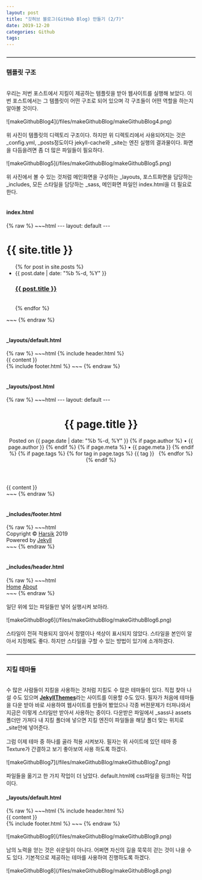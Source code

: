 ```yaml
---
layout: post
title: "깃허브 블로그(GitHub Blog) 만들기 (2/7)"
date: 2019-12-20
categories: Github
tags: 
---
```

<div style="display:none;">
</div>
<hr style="display:block !important; margin:25px 0; border:1px solid #c3c3c3">
<h3>템플릿 구조</h3>
<br>
우리는 저번 포스트에서 지킬이 제공하는 템플릿을 받아 웹사이트를 실행해 보았다. 이번 포스트에서는 그 템플릿이 어떤 구조로 되어 있으며 각 구조들이 어떤 역할을 하는지 알아볼 것이다.
<br><br>
![makeGithubBlog4](/files/makeGithubBlog/makeGithubBlog4.png)
<br><br>
위 사진이 템플릿의 디렉토리 구조이다. 하지만 위 디렉토리에서 사용되어지는 것은 _config.yml, _posts정도이다 jekyll-cache와 _site는 엔진 실행의 결과물이다. 화면을 다듬을려면 좀 더 많은 파일들이 필요하다.
<br><br>
![makeGithubBlog5](/files/makeGithubBlog/makeGithubBlog5.png)
<br><br>
위 사진에서 볼 수 있는 것처럼 메인화면을 구성하는 _layouts, 포스트화면을 담당하는 _includes, 모든 스타일을 담당하는 _sass, 메인화면 파일인 index.html을 더 필요로 한다. 
<br><br>
<h4>index.html</h4>
{% raw %}
~~~html
---
layout: default
---
<div class="home">
  <h1 class="page-heading">{{ site.title }}</h1>
  <ul class="post-list">
    {% for post in site.posts %}
      <li>
        <span class="post-meta">{{ post.date | date: "%b %-d, %Y" }}</span>
        <h3><a class="post-link" href="{{ post.url | prepend: site.baseurl }}">{{ post.title }}<a></h3>
        <br>
      </li>
    {% endfor %}
  </ul>
</div>
~~~
{% endraw %}
<br><br>
<h4>_layouts/default.html</h4>
{% raw %}
~~~html
<!DOCTYPE html>
<html>
  <body>
    {% include header.html %}
    <div class="page-content">
      <div class="wrapper">
        {{ content }}
      </div>
    </div>
    {% include footer.html %}
  </body>
</html>
~~~
{% endraw %}
<br><br>
<h4>_layouts/post.html</h4>
{% raw %}
~~~html
---
layout: default
---
<div class="post">
  <header class="post-header">
     <h1 class="post-title">{{ page.title }}</h1>
     <p class="post-meta">Posted on {{ page.date | date: "%b %-d, %Y" }}
       {% if page.author %} • {{ page.author }}
       {% endif %}
       {% if page.meta %} • {{ page.meta }}
       {% endif %}
       {% if page.tags %} 
       {% for tag in page.tags %}
        <a class="label label-success">{{ tag }}</a> &nbsp;
        {% endfor %}
       {% endif %}
     </p>
  </header>
  <article class="post-content">
    {{ content }}
  </article>
  <div align="center">
  	<a href="#">
  	<i class="fa fa-arrow-circle-up fa-2x"></i>
  	</a>
  </div>
</div>
~~~
{% endraw %}
<br><br>
<h4>_includes/footer.html</h4>
{% raw %}
~~~html
<div class="footer center">
  Copyright &copy; <a href=https://Harsik.github.io target="_blank">Harsik</a> 2019<BR />
  Powered by <a href=http://jekyllrb.com target="_blank">Jekyll</a>
</div>
~~~
{% endraw %}
<br><br>
<h4>_includes/header.html</h4>
{% raw %}
~~~html
<div class="site-header">
    <nav class="site-nav">
      <a href="#" class="menu-icon">
        <i class="fa fa-navicon fa-lg"></i>
      </a>
      <div class="trigger">
          <a class="page-link" href="{{ site.baseurl }}/">Home</a>
          <a class="page-link" href="{{ site.baseurl }}/about">About</a>
      </div>
    </nav>
</div>
~~~
{% endraw %}
<br><br>
일단 위에 있는 파일들만 넣어 실행시켜 보아라.
<br><br>
![makeGithubBlog6](/files/makeGithubBlog/makeGithubBlog6.png)
<br><br>
스타일이 전혀 적용되지 않아서 정렬이나 색상이 표시되지 않았다. 스타일을 본인이 알아서 지정해도 좋다. 하지만 스타일을 구할 수 있는 방법이 있기에 소개하겠다.
<hr style="display:block !important; margin:25px 0; border:1px solid #c3c3c3">
<h3>지킬 테마들</h3>
<br>
수 많은 사람들이 지킬을 사용하는 것처럼 지킬도 수 많은 테마들이 있다. 직접 찾아 나설 수도 있으며 <b><a href="http://jekyllthemes.org/">JekyllThemes</a></b>라는 사이트를 이용할 수도 있다. 필자가 처음에 테마들을 다운 받아 바로 사용하여 웹사이트를 만들어 봤었으나 각종 버젼문제가 터져나와서 지금은 이렇게 스타일만 받아서 사용하는 중이다. 다운받은 파일에서 _sass나 assets폴더만 가져다 내 지킬 폴더에 넣으면 지킬 엔진이 파일들을 해당 폴더 맞는 위치로 _site안에 넣어준다.
<br><br>
그럼 이제 테마 중 하나를 골라 적용 시켜보자. 필자는 위 사이트에 있던 테마 중 Texture가 간결하고 보기 좋아보여 사용 하도록 하겠다.
<br><br>
![makeGithubBlog7](/files/makeGithubBlog/makeGithubBlog7.png)
<br><br>
파일들을 옮기고 한 가지 작업이 더 남았다. default.html에 css파일을 링크하는 작업이다. 
<h4>_layouts/default.html</h4>
{% raw %}
~~~html
<!DOCTYPE html>
<html>
  <head>
  <link rel="stylesheet" href="{{ "/assets/css/style.css" | prepend: site.baseurl }}">
  </head>
  <body>
    {% include header.html %}
    <div class="page-content">
      <div class="wrapper">
        {{ content }}
      </div>
    </div>
    {% include footer.html %}
  </body>
</html>
~~~
{% endraw %}
<br><br>
![makeGithubBlog9](/files/makeGithubBlog/makeGithubBlog9.png)
<br><br>
남의 노력을 얻는 것은 쉬운일이 아니다. 어쩌면 자신의 길을 묵묵히 걷는 것이 나을 수도 있다. 기본적으로 제공하는 테마를 사용하여 진행하도록 하겠다.
<br><br>
![makeGithubBlog8](/files/makeGithubBlog/makeGithubBlog8.png)
<br><br>